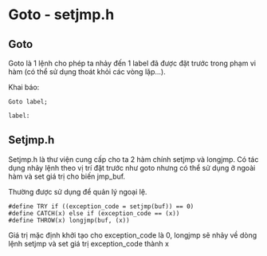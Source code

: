
# Goto - setjmp.h




## Goto
Goto là 1 lệnh cho phép ta nhảy đến 1 label đã được đặt trước trong phạm vi hàm (có thể sử dụng thoát khỏi các vòng lặp...).

Khai báo:
```
Goto label;

label:
```


## Setjmp.h
Setjmp.h là thư viện cung cấp cho ta 2 hàm chính setjmp và longjmp.
Có tác dụng nhảy lệnh theo vị trí đặt trước như goto nhưng có thể sử dụng ở ngoài hàm và set giá trị cho biến jmp_buf.

Thường được sử dụng để quản lý ngoại lệ.
```
#define TRY if ((exception_code = setjmp(buf)) == 0) 
#define CATCH(x) else if (exception_code == (x)) 
#define THROW(x) longjmp(buf, (x))
```
Giá trị mặc định khởi tạo cho exception_code là 0, longjmp sẽ nhảy về dòng lệnh setjmp và set giá trị exception_code thành x